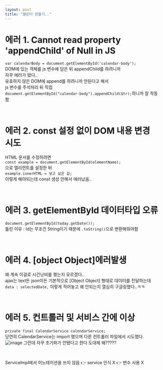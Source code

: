 ```yaml
---
layout: post
title: "캘린더 만들기.."
---
```


# 에러 1. Cannot read property 'appendChild' of Null in JS
`var calendarBody = document.getElementById('calendar-body');`  
DOM에 있는 객체를 js 변수에 담은 뒤 appendChild를 하려니까  
자꾸 에러가 떴다..  
유효하지 않은 DOM에 append를 하려니까 안된다고 해서  
js 변수를 주석처리 뒤 직접  
`document.getElementById("calendar-body").appendChild($tr);`하니까 잘 작동함

<br>

# 에러 2. const 설정 없이 DOM 내용 변경 시도
HTML 문서를 수정하려면  
`const example = document.getElementById(elementName);`  
으로 엘리먼트를 설정한 뒤  
`example.innerHTML = 넣고 싶은 값;`  
이렇게 해야되는데 const 생성 안해서 에러났음..

<br>

# 에러 3. getElementById 데이터타입 오류
`document.getElementById(today.getDate());`  
틀린 이유 : Id는 무조건 String이기 때문에 `.toString()`으로 변환해줘야함  

<br>

# 에러 4. [object Object]에러발생
왜 계속 이걸로 시간낭비를 했는지 모르겠다..  
ajax는 text든 json이든 기본적으로 [Object Object] 형태로 데이터를 전달하는데  
`data : selectedDate,` 이렇게 적어놓고 왜 안되는지 열심히 구글링했다..ㅋㅋ  

<br>

# 에러 5. 컨트롤러 및 서비스 간에 이상
`private final CalendarService calendarService;`  
당연히 CalendarService는 import 했으며 다른 컨트롤러 파일에서 시도했다.  
![image](https://user-images.githubusercontent.com/86642180/157645918-2af352ad-1a5a-4035-824f-7efff20f4290.png)
그런데 자꾸 초기화가 안됐다고 한다 도대체 왜?????  

<br>

ServiceImpl에서 어노테이션을 쓰지 않음 👉 service 인식 X 👉 변수 사용 X
